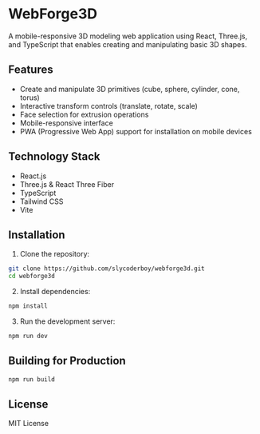 # WebForge3D

A mobile-responsive 3D modeling web application using React, Three.js, and TypeScript that enables creating and manipulating basic 3D shapes.

## Features

- Create and manipulate 3D primitives (cube, sphere, cylinder, cone, torus)
- Interactive transform controls (translate, rotate, scale)
- Face selection for extrusion operations
- Mobile-responsive interface
- PWA (Progressive Web App) support for installation on mobile devices

## Technology Stack

- React.js
- Three.js & React Three Fiber
- TypeScript
- Tailwind CSS
- Vite

## Installation

1. Clone the repository:
```bash
git clone https://github.com/slycoderboy/webforge3d.git
cd webforge3d
```

2. Install dependencies:
```bash
npm install
```

3. Run the development server:
```bash
npm run dev
```

## Building for Production

```bash
npm run build
```

## License

MIT License